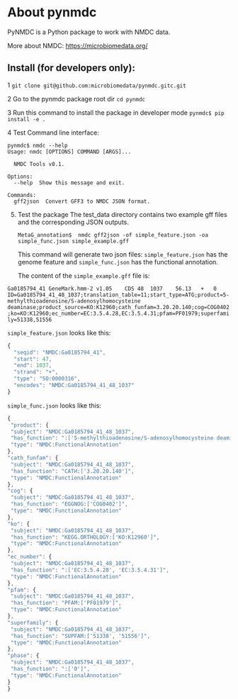 # About pynmdc

PyNMDC is a Python package to work with NMDC data.

More about NMDC: https://microbiomedata.org/

## Install (for developers only):
1 `git clone git@github.com:microbiomedata/pynmdc.gitc.git`

2 Go to the pynmdc package root dir
  `cd pynmdc`

3 Run this command to install the package in developer mode
  `pynmdc$ pip install -e .`

4 Test Command line interface:
```
pynmdc$ nmdc --help
Usage: nmdc [OPTIONS] COMMAND [ARGS]...

  NMDC Tools v0.1.

Options:
  --help  Show this message and exit.

Commands:
  gff2json  Convert GFF3 to NMDC JSON format.
```

5. Test the package
   The test_data directory contains two example gff files and the corresponding JSON outputs.
   
   `MetaG_annotation$  nmdc gff2json -of simple_feature.json -oa simple_func.json simple_example.gff`
   
   This command will generate two json files: `simple_feature.json` has the genome feature and `simple_func.json` has the functional annotation.

   The content of the `simple_example.gff` file is:
   
```Ga0185794_41	GeneMark.hmm-2 v1.05	CDS	48	1037	56.13	+	0	ID=Ga0185794_41_48_1037;translation_table=11;start_type=ATG;product=5-methylthioadenosine/S-adenosylhomocysteine deaminase;product_source=KO:K12960;cath_funfam=3.20.20.140;cog=COG0402;ko=KO:K12960;ec_number=EC:3.5.4.28,EC:3.5.4.31;pfam=PF01979;superfamily=51338,51556```

   `simple_feature.json` looks like this:
   
   ```javascript
   {
     "seqid": "NMDC:Ga0185794_41",
     "start": 47,
     "end": 1037,
     "strand": "+",
     "type": "SO:0000316",
     "encodes": "NMDC:Ga0185794_41_48_1037"
   }
   ```
   `simple_func.json` looks like this:
   
   ```javascript
  {
    "product": {
    "subject": "NMDC:Ga0185794_41_48_1037",
    "has_function": ":['5-methylthioadenosine/S-adenosylhomocysteine deaminase']",
    "type": "NMDC:FunctionalAnnotation"
  },
  "cath_funfam": {
    "subject": "NMDC:Ga0185794_41_48_1037",
    "has_function": "CATH:['3.20.20.140']",
    "type": "NMDC:FunctionalAnnotation"
  },
  "cog": {
    "subject": "NMDC:Ga0185794_41_48_1037",
    "has_function": "EGGNOG:['COG0402']",
    "type": "NMDC:FunctionalAnnotation"
  },
  "ko": {
    "subject": "NMDC:Ga0185794_41_48_1037",
    "has_function": "KEGG.ORTHOLOGY:['KO:K12960']",
    "type": "NMDC:FunctionalAnnotation"
  },
  "ec_number": {
    "subject": "NMDC:Ga0185794_41_48_1037",
    "has_function": ":['EC:3.5.4.28', 'EC:3.5.4.31']",
    "type": "NMDC:FunctionalAnnotation"
  },
  "pfam": {
    "subject": "NMDC:Ga0185794_41_48_1037",
    "has_function": "PFAM:['PF01979']",
    "type": "NMDC:FunctionalAnnotation"
  },
  "superfamily": {
    "subject": "NMDC:Ga0185794_41_48_1037",
    "has_function": "SUPFAM:['51338', '51556']",
    "type": "NMDC:FunctionalAnnotation"
  },
  "phase": {
    "subject": "NMDC:Ga0185794_41_48_1037",
    "has_function": ":['0']",
    "type": "NMDC:FunctionalAnnotation"
  }
}
```

